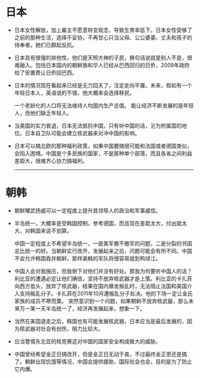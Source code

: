 # 日本

- 日本女性解放，加上雇主不愿意转变观念，导致生育率低下。日本女性受够了之前的那种生活，选择不妥协，不再甘心只当父母、公公婆婆、丈夫和孩子的侍奉者。她们已群起反抗。

- 日本具有很强的排他性，他们是天照大神的子民，换句话说就是别人不是，很难融入。包括日本国内的朝鲜族和华人已经从巴西回归的日侨，2009年政府给了安置费让日侨回巴西。

- 日本的情况现在看起来已经是无力回天了，注定走向平庸。未来，假如有一个年轻日本人，英语说的不错，他大概率会选择移民。

  一个老龄化的人口将无法维持人均国内生产总值。 能让经济不断发展的是年轻人，而他们缺乏年轻人。

- 当美国的实力衰退，日本无法抵抗中国，只有听中国的话，沦为附属国的地位。日本自卫队可能会建立核武器来对冲中国的影响。

- 日本可以搞北欧的那种福利政策，如果中国要搞很可能和法国或者德国类似，会陷入困境。中国是个多民族的国家，不是那种单个部落，而且各省之间利益差距大，很难齐心协力搞福利。

  ------

# 朝韩

- 朝鲜耀武扬威可以一定程度上提升其领导人的政治和军事威信。

- 半岛统一，大概率是受韩国控制，参考德国，而且现在差距太大，付出就太大，对韩国来说不划算。

  中国一定程度上不希望半岛统一，一是美军撤不撤军的问题，二是分裂的邻国总比统一的好。当朝鲜实行改开，发展起来之后，问题可能会有所不同。中国不会允许韩国吞并朝鲜，那样美韩的军队将很容易就到鸭绿江。

- 中国人会对我施压，但我倒下对他们并没有好处。那我为何要听中国人的话？利比亚的遭遇必定让他们确信，坚持不放弃核武器才是上策。利比亚的卡扎菲向西方低头，放弃了核武器，结果在国内爆发叛乱时，无法阻止法国和美国介入支持叛乱分子。卡扎菲在2011年10月遭叛乱分子处决。他的下场一定让金氏家族的成员不寒而栗。 突然意识到一个问题，如果朝鲜不放弃核武器，那么未来万一某一天半岛统一了，经济再发展起来，想象一下。

- 当然在美国退走之后，韩国也有可能发展核武器，日本应当是最后发展的，因为核武器对社会有创伤，阻力比较大。
- 应当警惕东北亚的核竞赛这对中国的国家安全构成极大的威胁。
- 中国曾经希望金正日搞改开，但是金正日无动于衷，不过最终金正恩还是搞了。朝鲜出现饥饿等情况，中国会提供援助，国际社会也会，目的是为了防止它内爆。